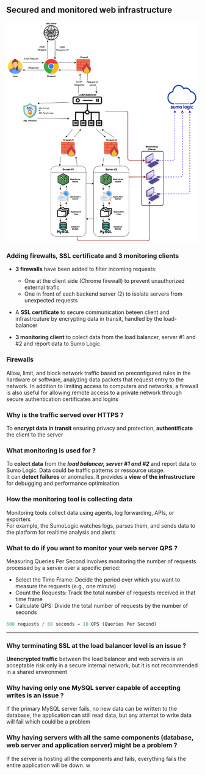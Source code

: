 ## Secured and monitored web infrastructure

![secured](https://github.com/vlldnt/holbertonschool-system_engineering-devops/blob/main/web_infrastructure_design/2-secured_and_monitored_web_infrastructure.png?raw=true)

### **Adding firewalls, SSL certificate and 3 monitoring clients**
    
- **3 firewalls** have been added to filter incoming requests:
    - One at the client side (Chrome firewall) to prevent unauthorized external trafic
    - One in front of each backend server (2) to isolate servers from unexpected requests

- A **SSL certificate** to secure communication beteen client and infrastrcuture by encrypting data in transit, handled by the load-balancer

- **3 monitoring client** to colect data from the load balancer, server #1 and #2 and report data to Sumo Logic

### Firewalls 
Allow, limit, and block network traffic based on preconfigured rules in the hardware or software, analyzing data packets that request entry to the network. In addition to limiting access to computers and networks, a firewall is also useful for allowing remote access to a private network through secure authentication certificates and logins

### Why is the traffic served over HTTPS ?
To **encrypt data in transit** ensuring privacy and protection, **authentificate** the client to the server


### What monitoring is used for ?
To **colect data** from the ***load balancer, server #1 and #2*** and report data to Sumo Logic. Data could be traffic patterns or ressource usage.
<br>It can **detect failures** or anomalies. It provides a **view of the infrastructure** for debugging and performance optimisation

### How the monitoring tool is collecting data
Monitoring tools collect data using agents, log forwarding, APIs, or exporters
<br>For example, the SumoLogic watches logs, parses them, and sends data to the platform for realtime analysis and alerts

### What to do if you want to monitor your web server QPS ?
Measuring Queries Per Second involves monitoring the number of requests processed by a server over a specific period:
- Select the Time Frame: Decide the period over which you want to measure the requests (e.g., one minute)
- Count the Requests: Track the total number of requests received in that time frame
- Calculate QPS: Divide the total number of requests by the number of seconds
```python
600 requests / 60 seconds = 10 QPS (Queries Per Second)
```
---
### Why terminating SSL at the load balancer level is an issue ?
**Unencrypted traffic** between the load balancer and web servers is an acceptable risk only in a secure internal network, but it is not recommended in a shared environment

### Why having only one MySQL server capable of accepting writes is an issue ?
If the primary MySQL server fails, no new data can be written to the database, the application can still read data, but any attempt to write data will fail which could be a problem

### Why having servers with all the same components (database, web server and application server) might be a problem ?
If the server is hosting all the components and fails, everything fails the entire application will be down.
w